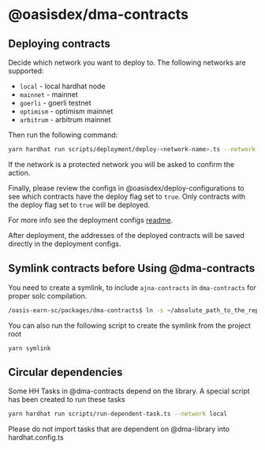 # @oasisdex/dma-contracts

## Deploying contracts
Decide which network you want to deploy to. The following networks are supported:
- `local` - local hardhat node
- `mainnet` - mainnet
- `goerli` - goerli testnet
- `optimism` - optimism mainnet
- `arbitrum` - arbitrum mainnet

Then run the following command:
```bash
yarn hardhat run scripts/deployment/deploy-<network-name>.ts --network <network-name>
```

If the network is a protected network you will be asked to confirm the action.

Finally, please review the configs in @oasisdex/deploy-configurations to see which contracts have the deploy flag set to `true`. 
Only contracts with the deploy flag set to `true` will be deployed.

For more info see the deployment configs [readme](../deploy-configurations/README.md).

After deployment, the addresses of the deployed contracts will be saved directly in the deployment configs.

## Symlink contracts before Using @dma-contracts
You need to create a symlink, to include `ajna-contracts` in `dma-contracts` for proper solc compilation.
```bash
/oasis-earn-sc/packages/dma-contracts$ ln -s ~/absolute_path_to_the_repository/oasis-earn-sc/packages/ajna-contracts/contracts/ajna ./contracts/
```

You can also run the following script to create the symlink from the project root
```
yarn symlink
```

## Circular dependencies

Some HH Tasks in @dma-contracts depend on the library.
A special script has been created to run these tasks
```bash
yarn hardhat run scripts/run-dependent-task.ts --network local
```

Please do not import tasks that are dependent on @dma-library into hardhat.config.ts